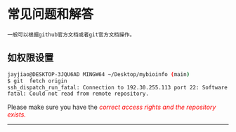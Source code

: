 # 常见问题和解答
    一般可以根据github官方文档或者git官方文档操作。
## 如权限设置
```bash
jayjiao@DESKTOP-3JQU6AD MINGW64 ~/Desktop/mybioinfo (main)
$ git  fetch origin
ssh_dispatch_run_fatal: Connection to 192.30.255.113 port 22: Software caused connection abort
fatal: Could not read from remote repository.
```
Please make sure you have the <em style="color:red;">correct access rights
and the repository exists.</em>

------


